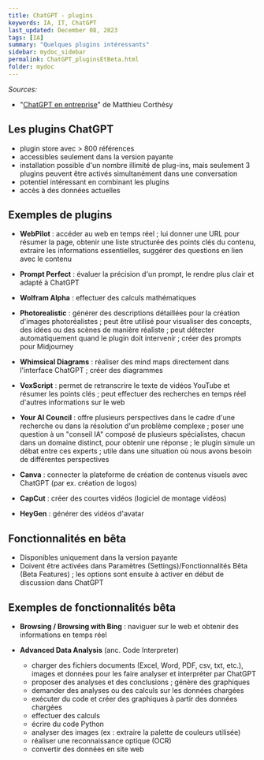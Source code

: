 ```yaml
---
title: ChatGPT - plugins
keywords: IA, IT, ChatGPT
last_updated: December 08, 2023
tags: [IA]
summary: "Quelques plugins intéressants"
sidebar: mydoc_sidebar
permalink: ChatGPT_pluginsEtBeta.html
folder: mydoc
---
```


*Sources:*
* "[ChatGPT en entreprise](https://outilia.fr)" de Matthieu Corthésy

## Les plugins ChatGPT 

* plugin store avec > 800 références 
* accessibles seulement dans la version payante
* installation possible d'un nombre illimité de plug-ins, mais seulement 3 plugins peuvent être activés simultanément dans une conversation
* potentiel intéressant en combinant les plugins
* accès à des données actuelles 

## Exemples de plugins

* **WebPilot** : accéder au web en temps réel ; lui donner une URL pour résumer la page, obtenir une liste structurée des points clés du contenu, extraire les informations essentielles, suggérer des questions en lien avec le contenu

* **Prompt Perfect** : évaluer la précision d'un prompt, le rendre plus clair et adapté à ChatGPT

* **Wolfram Alpha** : effectuer des calculs mathématiques

* **Photorealistic** : générer des descriptions détaillées pour la création d'images photoréalistes ; peut être utilisé pour visualiser des concepts, des idées ou des scènes de manière réaliste ; peut détecter automatiquement quand le plugin doit intervenir ; créer des prompts pour Midjourney

* **Whimsical Diagrams** : réaliser des mind maps directement dans l'interface ChatGPT ; créer des diagrammes

* **VoxScript** : permet de retranscrire le texte de vidéos YouTube et résumer les points clés ; peut effectuer des recherches en temps réel d'autres informations sur le web

* **Your AI Council** : offre plusieurs perspectives dans le cadre d'une recherche ou dans la résolution d'un problème complexe ; poser une question à un "conseil IA" composé de plusieurs spécialistes, chacun dans un domaine distinct, pour obtenir une réponse ; le plugin simule un débat entre ces experts ; utile dans une situation où nous avons besoin de différentes perspectives

* **Canva** : connecter la plateforme de création de contenus visuels avec ChatGPT (par ex. création de logos)

* **CapCut** : créer des courtes vidéos (logiciel de montage vidéos)

* **HeyGen** : générer des vidéos d'avatar

## Fonctionnalités en bêta

* Disponibles uniquement dans la version payante 
* Doivent être activées dans Paramètres (Settings)/Fonctionnalités Bêta (Beta Features) ; les options sont ensuite à activer en début de discussion dans ChatGPT


## Exemples de fonctionnalités bêta

* **Browsing / Browsing with Bing** : naviguer sur le web et obtenir des informations en temps réel

* **Advanced Data Analysis** (anc. Code Interpreter) 
  - charger des fichiers documents (Excel, Word, PDF, csv, txt, etc.), images et données pour les faire analyser et interpréter par ChatGPT 
  - proposer des analyses et des conclusions ; génère des graphiques 
  - demander des analyses ou des calculs sur les données chargées
  - exécuter du code et créer des graphiques à partir des données chargées
  - effectuer des calculs
  - écrire du code Python
  - analyser des images (ex : extraire la palette de couleurs utilisée)
  - réaliser une reconnaissance optique (OCR)
  - convertir des données en site web


